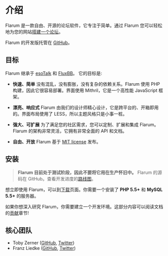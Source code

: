 # 介绍

Flarum 是一款自由、开源的论坛软件，它专注于简单。通过 Flarum 您可以轻松地为您的网站[搭建一个论坛](using/installation.md)。

Flarum 的开发版托管在 [GitHub](https://github.com/flarum/flarum)。

## 目标

Flarum 继承于 [esoTalk](http://esotalk.org) 和 [FluxBB](http://fluxbb.org)。 它的目标是:

- **快速、简单** 没有混乱，没有膨胀，没有复杂的依赖关系。Flarum 使用 PHP 构建，因此它很容易部署。界面使用 Mithril，它是一个高性能 JavaScript 框架。

- **漂亮、响应式** Flarum 由我们的设计师精心设计，它是跨平台的、开箱即用的。界面布局使用了 LESS，所以主题风格只是小事一桩。

- **强大、可扩展** 为了满足您的社区需求，您可以定制、扩展和集成 Flarum。Flarum 的架构非常灵活，它拥有非常全面的 API 和文档。

- **自由、开放** Flarum 基于 [MIT license](https://github.com/flarum/flarum/blob/master/LICENSE) 发布。

## 安装

> **Flarum 目前处于测试阶段，因此不要将它用在生产怀旧中。** Flarum 的源码在 GitHub。查看开发进度的[路线图](http://flarum.org/roadmap)。

想立即使用 Flarum，可以到[下载](http://flarum.org/download)页面。你需要一个安装了 **PHP 5.5+** 和 **MySQL 5.5+** 的服务器。

如果你想深入研究 Flarum，你需要建立一个开发环境。这部分内容可以阅读文档的[贡献](preface/contributing.md)章节!

## 核心团队

- Toby Zerner ([GitHub](http://github.com/tobscure), [Twitter](http://twitter.com/tobscure))
- Franz Liedke ([GitHub](http://github.com/franzliedke), [Twitter](http://twitter.com/franzliedke))
